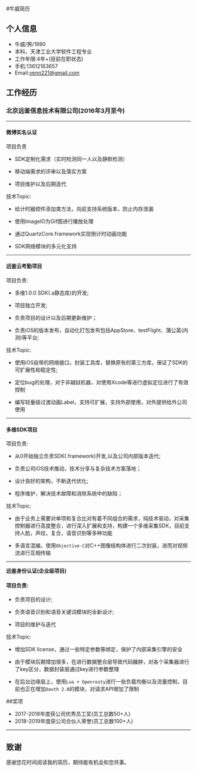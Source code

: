 #牛威简历

## 个人信息
- 牛威/男/1990
- 本科，天津工业大学软件工程专业
- 工作年限:4年+(目前在职状态)
- 手机:13612163657
- Email:venn221@gmail.com



## 工作经历

### 北京远鉴信息技术有限公司(2016年3月至今)


---

#### **微博实名认证**
项目负责

 - SDK定制化需求（实时检测同一人以及静默检测）

 - 移动端需求的评审以及落实方案

 - 项目维护以及后期迭代
 
技术Topic:

- 给计时器控件添加类方法，向前支持系统版本，防止内存泄漏

- 使用ImageIO为Gif图进行播放处理

- 通过QuartzCore.framework实现倒计时动画功能

- SDK网络模块的多元化支持

---

#### **远鉴云考勤项目**
项目负责:

 - 多维1.0.0 SDK(.a静态库)的开发;

 - 项目独立开发;

 - 负责项目的设计以及后期更新维护；

 - 负责iOS的版本发布，自动化打包发布包括AppStore、testFlight、蒲公英(内测)等平台;

技术Topic:

- 使用iOS自带的网络接口，封装工具库，替换原有的第三方库，保证了SDK的可扩展性和稳定性;

-  定位bug的处理，对于非越狱机器，对使用Xcode等进行虚拟定位进行了有效控制

-  编写轻量级过渡动画Label，支持可扩展，支持外部使用，对外提供给外公司使用

   
---

#### **多维SDK项目**
项目负责:

 - 从0开始独⽴负责SDK(.framework)开发,以及公司内部版本迭代;

 - 负责公司iOS技术推动，技术分享与复杂技术方案落地；

 - 设计良好的架构，不断迭代优化;

 - 程序维护，解决技术故障和消除系统中的缺陷；

技术Topic:

-  由于业务上需要对单项和复合比对有着不同组合的需求，纯技术驱动，对采集控制器进行高度整合，进行深入扩展和支持，构建一个多维采集SDK，目前支持人脸，声纹，复合，语音识别等多种功能

-  多语言混编，使用`Objective-C`对C++图像结构体进行二次封装，进而对视频流进行互相传输

   
---

**远鉴身份认证(企业级项目)**

#### 项目负责:
 - 负责项目的设计;

 - 负责语音识别和语音关键词模块的全新设计;

 - 项目的维护与迭代

技术Topic:

-  增加SDK license，通过一些特定参数等绑定，保护了内部采集引擎的安全

- 由于模块后期增加很多，在进行数据整合层导致代码臃肿，对各个采集器进行了key区分，数据封装层通过key进行参数整理

- 在后台边缘层上，使用`Lua + Openresty`进行一些负载均衡以及流量控制，目前也正在增加`Oauth 2.0`的模块，对请求API增加了限制



##奖项

* 2017-2018年度获公司优秀员工奖(员工总数50+人)
* 2018-2019年度获公司合伙人荣誉(员工总数100+人)


---

## 致谢

感谢您花时间阅读我的简历，期待能有机会和您共事。
